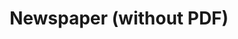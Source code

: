 ---
layout:       default
title:        Newspaper (without PDF)
parent:       Use cases
nav_order:    3
nav_exclude:  false
has_children: false
sip_profile:  newspaper
---
